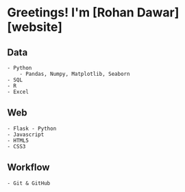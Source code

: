 # Greetings! I'm [Rohan Dawar][website]

## Data
	- Python
		- Pandas, Numpy, Matplotlib, Seaborn
	- SQL	
	- R
	- Excel

## Web
	- Flask - Python
	- Javascript
	- HTML5
	- CSS3

## Workflow
	- Git & GitHub
